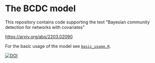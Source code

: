 # The BCDC model 

This repository contains code supporting the text "Bayesian community detection for networks with covariates"

https://arxiv.org/abs/2203.02090

For the basic usage of the model see [`basic_usage.R`](https://github.com/aaamini/covar-sbm/blob/master/basic_usage.R).

[![DOI](https://zenodo.org/badge/440347024.svg)](https://zenodo.org/badge/latestdoi/440347024)
